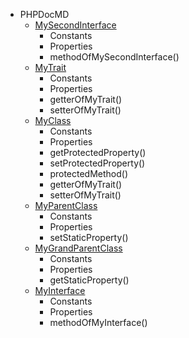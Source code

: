 * PHPDocMD
    * <a href='PHPDocMD-MySecondInterface.md' >MySecondInterface</a>
        * Constants
        * Properties
        * methodOfMySecondInterface()
    * <a href='PHPDocMD-MyTrait.md' >MyTrait</a>
        * Constants
        * Properties
        * getterOfMyTrait()
        * setterOfMyTrait()
    * <a href='PHPDocMD-MyClass.md' >MyClass</a>
        * Constants
        * Properties
        * getProtectedProperty()
        * setProtectedProperty()
        * protectedMethod()
        * getterOfMyTrait()
        * setterOfMyTrait()
    * <a href='PHPDocMD-MyParentClass.md' >MyParentClass</a>
        * Constants
        * Properties
        * setStaticProperty()
    * <a href='PHPDocMD-MyGrandParentClass.md' >MyGrandParentClass</a>
        * Constants
        * Properties
        * getStaticProperty()
    * <a href='PHPDocMD-MyInterface.md' >MyInterface</a>
        * Constants
        * Properties
        * methodOfMyInterface()
